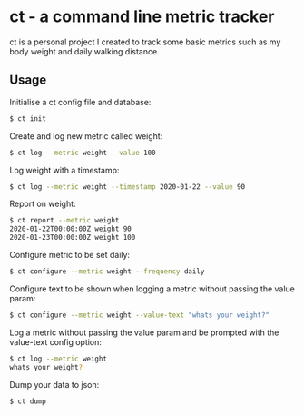 # ct - a command line metric tracker

ct is a personal project I created to track some basic metrics such as my body weight and daily walking distance.

## Usage

Initialise a ct config file and database:

```bash
$ ct init
```

Create and log new metric called weight:

```bash
$ ct log --metric weight --value 100
```

Log weight with a timestamp:

```bash
$ ct log --metric weight --timestamp 2020-01-22 --value 90
```

Report on weight:

```bash
$ ct report --metric weight
2020-01-22T00:00:00Z weight 90
2020-01-23T00:00:00Z weight 100
```

Configure metric to be set daily:

```bash
$ ct configure --metric weight --frequency daily
```

Configure text to be shown when logging a metric without passing the value param:

```bash
$ ct configure --metric weight --value-text "whats your weight?"
```

Log a metric without passing the value param and be prompted with the value-text config option:

```bash
$ ct log --metric weight
whats your weight? 
```

Dump your data to json:

```bash
$ ct dump
```
